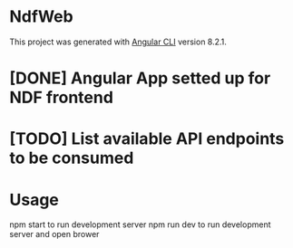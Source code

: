 # NdfWeb

This project was generated with [Angular CLI](https://github.com/angular/angular-cli) version 8.2.1.

# [DONE] Angular App setted up for NDF frontend
# [TODO] List available API endpoints to be consumed



# Usage
npm start to run development server
npm run dev to run development server and open brower
